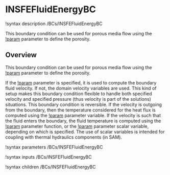 # INSFEFluidEnergyBC

!syntax description /BCs/INSFEFluidEnergyBC

This boundary condition can be used for porous media flow using the [!param](/BCs/INSFEFluidEnergyBC/porosity) parameter
to define the porosity.

## Overview

This boundary condition can be used for porous media flow using the [!param](/BCs/INSFEFluidEnergyBC/porosity_elem) parameter
to define the porosity.

If the [!param](/BCs/INSFEFluidEnergyBC/v_fn) parameter is specified, it is used to compute the boundary fluid
velocity. If not, the domain velocity variables are used.
This kind of setup makes this boundary condition flexible to handle both specified velocity and specified pressure (thus velocity is part of the solutions) situations.
This boundary condition is reversible. If the velocity is outgoing from the boundary,
then the temperature considered for the heat flux is computed using the [!param](/BCs/INSFEFluidEnergyBC/temperature)
parameter variable.
If the velocity is such that the fluid enters the boundary, the fluid temperature is computed using the
[!param](/BCs/INSFEFluidEnergyBC/T_fn) parameter function, or the [!param](/BCs/INSFEFluidEnergyBC/T_branch)
parameter scalar variable, depending on which is specified.
The use of scalar variables is intended for coupling with thermal hydraulics components (in SAM).

!syntax parameters /BCs/INSFEFluidEnergyBC

!syntax inputs /BCs/INSFEFluidEnergyBC

!syntax children /BCs/INSFEFluidEnergyBC
